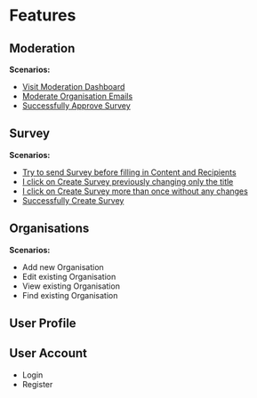# Features

## Moderation

**Scenarios:**
- [Visit Moderation Dashboard](../../../../tests/behat/features/features/Moderation/Moderation.feature)
- [Moderate Organisation Emails](../../../../tests/behat/features/features/Moderation/OrganisationModeration.feature)
- [Successfully Approve Survey](../../../../tests/behat/features/features/Moderation/SurveyModeration.feature)

## Survey

**Scenarios:**
- [Try to send Survey before filling in Content and Recipients](../../../../tests/behat/features/features/Survey/Survey.feature)
- [I click on Create Survey previously changing only the title](../../../../tests/behat/features/features/Survey/Survey.feature)
- [I click on Create Survey more than once without any changes](../../../../tests/behat/features/features/Survey/Survey.feature)
- [Successfully Create Survey](../../../../tests/behat/features/features/Survey/Survey.feature)

## Organisations

**Scenarios:**
- Add new Organisation
- Edit existing Organisation
- View existing Organisation
- Find existing Organisation

## User Profile


## User Account
- Login
- Register
